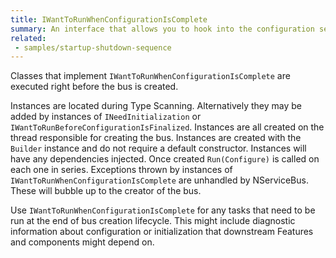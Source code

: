 ```yaml
---
title: IWantToRunWhenConfigurationIsComplete
summary: An interface that allows you to hook into the configuration sequence of NServiceBus
related:
 - samples/startup-shutdown-sequence
---
```


Classes that implement `IWantToRunWhenConfigurationIsComplete` are executed right before the bus is created.

Instances are located during Type Scanning. Alternatively they may be added by instances of `INeedInitialization` or `IWantToRunBeforeConfigurationIsFinalized`.
Instances are all created on the thread responsible for creating the bus. Instances are created with the `Builder` instance and do not require a default constructor. Instances will have any dependencies injected. 
Once created `Run(Configure)` is called on each one in series. 
Exceptions thrown by instances of `IWantToRunWhenConfigurationIsComplete` are unhandled by NServiceBus. These will bubble up to the creator of the bus.

Use `IWantToRunWhenConfigurationIsComplete` for any tasks that need to be run at the end of bus creation lifecycle. This might include diagnostic information about configuration or initialization that downstream Features and components might depend on.
